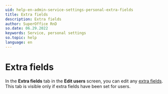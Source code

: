 ```yaml
---
uid: help-en-admin-service-settings-personal-extra-fields
title: Extra fields
description: Extra fields
author: SuperOffice RnD
so.date: 06.29.2022
keywords: Service, personal settings
so.topic: help
language: en
---
```


# Extra fields

In the **Extra fields** tab in the **Edit users** screen, you can edit any [extra fields][1]. This tab is visible only if extra fields have been set for users.

<!-- Referenced links -->
[1]: ../../../../custom-objects/learn/extra-field/index.md

<!-- Referenced images -->
